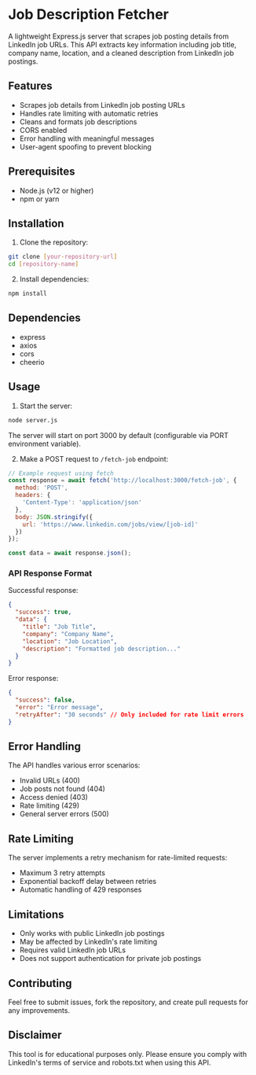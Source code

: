 # Job Description Fetcher

A lightweight Express.js server that scrapes job posting details from LinkedIn job URLs. This API extracts key information including job title, company name, location, and a cleaned description from LinkedIn job postings.

## Features

- Scrapes job details from LinkedIn job posting URLs
- Handles rate limiting with automatic retries
- Cleans and formats job descriptions
- CORS enabled
- Error handling with meaningful messages
- User-agent spoofing to prevent blocking

## Prerequisites

- Node.js (v12 or higher)
- npm or yarn

## Installation

1. Clone the repository:
```bash
git clone [your-repository-url]
cd [repository-name]
```

2. Install dependencies:
```bash
npm install
```

## Dependencies

- express
- axios
- cors
- cheerio

## Usage

1. Start the server:
```bash
node server.js
```

The server will start on port 3000 by default (configurable via PORT environment variable).

2. Make a POST request to `/fetch-job` endpoint:

```javascript
// Example request using fetch
const response = await fetch('http://localhost:3000/fetch-job', {
  method: 'POST',
  headers: {
    'Content-Type': 'application/json'
  },
  body: JSON.stringify({
    url: 'https://www.linkedin.com/jobs/view/[job-id]'
  })
});

const data = await response.json();
```

### API Response Format

Successful response:
```json
{
  "success": true,
  "data": {
    "title": "Job Title",
    "company": "Company Name",
    "location": "Job Location",
    "description": "Formatted job description..."
  }
}
```

Error response:
```json
{
  "success": false,
  "error": "Error message",
  "retryAfter": "30 seconds" // Only included for rate limit errors
}
```

## Error Handling

The API handles various error scenarios:
- Invalid URLs (400)
- Job posts not found (404)
- Access denied (403)
- Rate limiting (429)
- General server errors (500)

## Rate Limiting

The server implements a retry mechanism for rate-limited requests:
- Maximum 3 retry attempts
- Exponential backoff delay between retries
- Automatic handling of 429 responses

## Limitations

- Only works with public LinkedIn job postings
- May be affected by LinkedIn's rate limiting
- Requires valid LinkedIn job URLs
- Does not support authentication for private job postings

## Contributing

Feel free to submit issues, fork the repository, and create pull requests for any improvements.

## Disclaimer

This tool is for educational purposes only. Please ensure you comply with LinkedIn's terms of service and robots.txt when using this API.